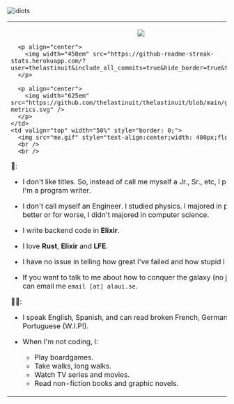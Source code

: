 
![idiots](https://user-images.githubusercontent.com/944683/174157502-21e09705-256f-442e-a494-960ac80b0d98.jpg)

<table style="border: 0;border-collapse:collapse;">
  <tr style="border: 0;">
    <td valign="top" width="50%"  style="border: 0;">
      <p align="center">
        <img src="https://github-readme-stats.vercel.app/api/top-langs/?username=thelastinuit&show_icons=true&count_private=true&langs_count=20&layout=compact&hide=html,css,ruby,javascript,vue,lua&theme=dark&hide_border=true" />
      </p>

      <p align="center">
        <img width="450em" src="https://github-readme-streak-stats.herokuapp.com/?user=thelastinuit&include_all_commits=true&hide_border=true&theme=dark"/>
      </p>

      <p align="center">
        <img width="625em" src="https://github.com/thelastinuit/thelastinuit/blob/main/github-metrics.svg" />
      </p>
    </td>
    <td valign="top" width="50%" style="border: 0;">
      <img src="me.gif" style="text-align:center;width: 480px;float: left;"/>
      <br />
      <br />
🤖:

- I don't like titles. So, instead of call me myself a Jr., Sr., etc, I prefer to say I'm a program writer.

- I don't call myself an Engineer. I studied physics. I majored in physics. For better or for worse, I didn't majored in computer science.

- I write backend code in **Elixir**. 

- I love **Rust**, **Elixir** and **LFE**.

- I have no issue in telling how great I've failed and how stupid I am.

- If you want to talk to me about how to conquer the galaxy (no joking), you can email me `email [at] aloui.se`.


🧑🏻:

- I speak English, Spanish, and can read broken French, German and Portuguese (W.I.P!).

- When I'm not coding, I:
  - Play boardgames.
  - Take walks, long walks.
  - Watch TV series and movies.
  - Read non-fiction books and graphic novels.

</td>
</tr>
</table>

